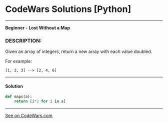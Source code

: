 # CodeWars Solutions [Python]
___
__Beginner - Lost Without a Map__
### DESCRIPTION:
Given an array of integers, return a new array with each value doubled.

For example:

`[1, 2, 3] --> [2, 4, 6]`
___
#### Solution

```Python
def maps(a):
    return [i*2 for i in a]
```
___
[See on CodeWars.com](https://www.codewars.com/kata/57f781872e3d8ca2a000007e)
